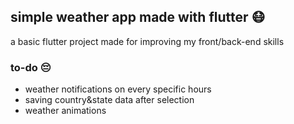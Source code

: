 ## simple weather app made with flutter 😷

 a basic flutter project made for improving my front/back-end skills

### to-do 😔

 * weather notifications on every specific hours 
 * saving country&state data after selection
 * weather animations 


